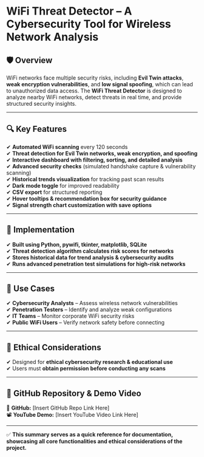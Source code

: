 # WiFi Threat Detector – A Cybersecurity Tool for Wireless Network Analysis

## 🛡️ Overview  
WiFi networks face multiple security risks, including **Evil Twin attacks**, **weak encryption vulnerabilities**, and **low signal spoofing**, which can lead to unauthorized data access. The **WiFi Threat Detector** is designed to analyze nearby WiFi networks, detect threats in real time, and provide structured security insights.

---

## 🔍 Key Features  
✔ **Automated WiFi scanning** every 120 seconds  
✔ **Threat detection for Evil Twin networks, weak encryption, and spoofing**  
✔ **Interactive dashboard with filtering, sorting, and detailed analysis**  
✔ **Advanced security checks** (simulated handshake capture & vulnerability scanning)  
✔ **Historical trends visualization** for tracking past scan results  
✔ **Dark mode toggle** for improved readability  
✔ **CSV export** for structured reporting  
✔ **Hover tooltips & recommendation box for security guidance**  
✔ **Signal strength chart customization with save options**  

---

## 🚀 Implementation  
✔ **Built using Python, pywifi, tkinter, matplotlib, SQLite**  
✔ **Threat detection algorithm calculates risk scores for networks**  
✔ **Stores historical data for trend analysis & cybersecurity audits**  
✔ **Runs advanced penetration test simulations for high-risk networks**  

---

## 🎯 Use Cases  
✔ **Cybersecurity Analysts** – Assess wireless network vulnerabilities  
✔ **Penetration Testers** – Identify and analyze weak configurations  
✔ **IT Teams** – Monitor corporate WiFi security risks  
✔ **Public WiFi Users** – Verify network safety before connecting  

---

## 📌 Ethical Considerations  
✔ Designed for **ethical cybersecurity research & educational use**  
✔ Users must **obtain permission before conducting any scans**  

---

## 🔗 GitHub Repository & Demo Video  
📂 **GitHub:** [Insert GitHub Repo Link Here]  
📽 **YouTube Demo:** [Insert YouTube Video Link Here]  

---

✅ **This summary serves as a quick reference for documentation, showcasing all core functionalities and ethical considerations of the project.**  

